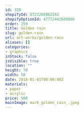 ```yaml
---
id: 328
shopifyId: 8723268862282
shopifyOptionId: 47772442689866
order: 259
title: Golden rain
slug: golden-rain
url: art-works/golden-rain
aliases: []
categories:
- graphics
inStock: false
isVisible: true
location: ""
height: 70
width: 50
date: 2018-01-01T00:00:00Z
materials:
- paper
- acrylic
price: 500
mainImage: mark_golden_rain_.jpeg
---
```

